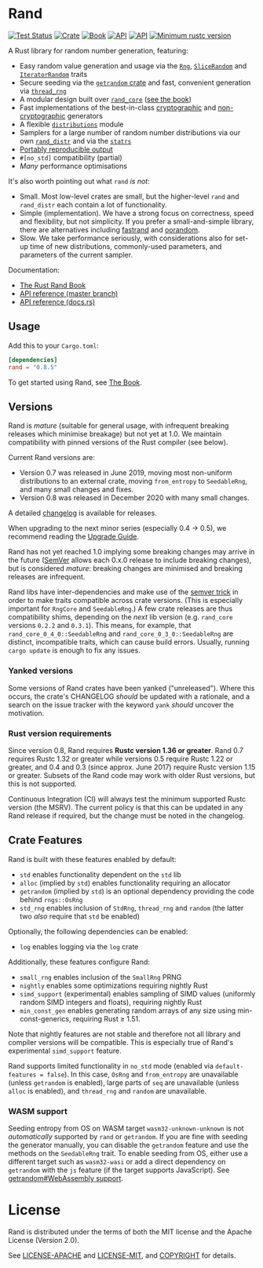 # Rand

[![Test Status](https://github.com/rust-random/rand/workflows/Tests/badge.svg?event=push)](https://github.com/rust-random/rand/actions)
[![Crate](https://img.shields.io/crates/v/rand.svg)](https://crates.io/crates/rand)
[![Book](https://img.shields.io/badge/book-master-yellow.svg)](https://rust-random.github.io/book/)
[![API](https://img.shields.io/badge/api-master-yellow.svg)](https://rust-random.github.io/rand/rand)
[![API](https://docs.rs/rand/badge.svg)](https://docs.rs/rand)
[![Minimum rustc version](https://img.shields.io/badge/rustc-1.36+-lightgray.svg)](https://github.com/rust-random/rand#rust-version-requirements)

A Rust library for random number generation, featuring:

-   Easy random value generation and usage via the [`Rng`](https://docs.rs/rand/*/rand/trait.Rng.html),
    [`SliceRandom`](https://docs.rs/rand/*/rand/seq/trait.SliceRandom.html) and
    [`IteratorRandom`](https://docs.rs/rand/*/rand/seq/trait.IteratorRandom.html) traits
-   Secure seeding via the [`getrandom` crate](https://crates.io/crates/getrandom)
    and fast, convenient generation via [`thread_rng`](https://docs.rs/rand/*/rand/fn.thread_rng.html)
-   A modular design built over [`rand_core`](https://crates.io/crates/rand_core)
    ([see the book](https://rust-random.github.io/book/crates.html))
-   Fast implementations of the best-in-class [cryptographic](https://rust-random.github.io/book/guide-rngs.html#cryptographically-secure-pseudo-random-number-generators-csprngs) and
    [non-cryptographic](https://rust-random.github.io/book/guide-rngs.html#basic-pseudo-random-number-generators-prngs) generators
-   A flexible [`distributions`](https://docs.rs/rand/*/rand/distributions/index.html) module
-   Samplers for a large number of random number distributions via our own
    [`rand_distr`](https://docs.rs/rand_distr) and via
    the [`statrs`](https://docs.rs/statrs/0.13.0/statrs/)
-   [Portably reproducible output](https://rust-random.github.io/book/portability.html)
-   `#[no_std]` compatibility (partial)
-   *Many* performance optimisations

It's also worth pointing out what `rand` *is not*:

-   Small. Most low-level crates are small, but the higher-level `rand` and
    `rand_distr` each contain a lot of functionality.
-   Simple (implementation). We have a strong focus on correctness, speed and flexibility, but
    not simplicity. If you prefer a small-and-simple library, there are
    alternatives including [fastrand](https://crates.io/crates/fastrand)
    and [oorandom](https://crates.io/crates/oorandom).
-   Slow. We take performance seriously, with considerations also for set-up
    time of new distributions, commonly-used parameters, and parameters of the
    current sampler.

Documentation:

-   [The Rust Rand Book](https://rust-random.github.io/book)
-   [API reference (master branch)](https://rust-random.github.io/rand)
-   [API reference (docs.rs)](https://docs.rs/rand)


## Usage

Add this to your `Cargo.toml`:

```toml
[dependencies]
rand = "0.8.5"
```

To get started using Rand, see [The Book](https://rust-random.github.io/book).


## Versions

Rand is *mature* (suitable for general usage, with infrequent breaking releases
which minimise breakage) but not yet at 1.0. We maintain compatibility with
pinned versions of the Rust compiler (see below).

Current Rand versions are:

-   Version 0.7 was released in June 2019, moving most non-uniform distributions
    to an external crate, moving `from_entropy` to `SeedableRng`, and many small
    changes and fixes.
-   Version 0.8 was released in December 2020 with many small changes.

A detailed [changelog](CHANGELOG.md) is available for releases.

When upgrading to the next minor series (especially 0.4 → 0.5), we recommend
reading the [Upgrade Guide](https://rust-random.github.io/book/update.html).

Rand has not yet reached 1.0 implying some breaking changes may arrive in the
future ([SemVer](https://semver.org/) allows each 0.x.0 release to include
breaking changes), but is considered *mature*: breaking changes are minimised
and breaking releases are infrequent.

Rand libs have inter-dependencies and make use of the
[semver trick](https://github.com/dtolnay/semver-trick/) in order to make traits
compatible across crate versions. (This is especially important for `RngCore`
and `SeedableRng`.) A few crate releases are thus compatibility shims,
depending on the *next* lib version (e.g. `rand_core` versions `0.2.2` and
`0.3.1`). This means, for example, that `rand_core_0_4_0::SeedableRng` and
`rand_core_0_3_0::SeedableRng` are distinct, incompatible traits, which can
cause build errors. Usually, running `cargo update` is enough to fix any issues.

### Yanked versions

Some versions of Rand crates have been yanked ("unreleased"). Where this occurs,
the crate's CHANGELOG *should* be updated with a rationale, and a search on the
issue tracker with the keyword `yank` *should* uncover the motivation.

### Rust version requirements

Since version 0.8, Rand requires **Rustc version 1.36 or greater**.
Rand 0.7 requires Rustc 1.32 or greater while versions 0.5 require Rustc 1.22 or
greater, and 0.4 and 0.3 (since approx. June 2017) require Rustc version 1.15 or
greater. Subsets of the Rand code may work with older Rust versions, but this is
not supported.

Continuous Integration (CI) will always test the minimum supported Rustc version
(the MSRV). The current policy is that this can be updated in any
Rand release if required, but the change must be noted in the changelog.

## Crate Features

Rand is built with these features enabled by default:

-   `std` enables functionality dependent on the `std` lib
-   `alloc` (implied by `std`) enables functionality requiring an allocator
-   `getrandom` (implied by `std`) is an optional dependency providing the code
    behind `rngs::OsRng`
-   `std_rng` enables inclusion of `StdRng`, `thread_rng` and `random`
    (the latter two *also* require that `std` be enabled)

Optionally, the following dependencies can be enabled:

-   `log` enables logging via the `log` crate

Additionally, these features configure Rand:

-   `small_rng` enables inclusion of the `SmallRng` PRNG
-   `nightly` enables some optimizations requiring nightly Rust
-   `simd_support` (experimental) enables sampling of SIMD values
    (uniformly random SIMD integers and floats), requiring nightly Rust
-   `min_const_gen` enables generating random arrays of 
    any size using min-const-generics, requiring Rust ≥ 1.51.

Note that nightly features are not stable and therefore not all library and
compiler versions will be compatible. This is especially true of Rand's
experimental `simd_support` feature.

Rand supports limited functionality in `no_std` mode (enabled via
`default-features = false`). In this case, `OsRng` and `from_entropy` are
unavailable (unless `getrandom` is enabled), large parts of `seq` are
unavailable (unless `alloc` is enabled), and `thread_rng` and `random` are
unavailable.

### WASM support

Seeding entropy from OS on WASM target `wasm32-unknown-unknown` is not
*automatically* supported by `rand` or `getrandom`. If you are fine with
seeding the generator manually, you can disable the `getrandom` feature
and use the methods on the `SeedableRng` trait. To enable seeding from OS,
either use a different target such as `wasm32-wasi` or add a direct
dependency on `getrandom` with the `js` feature (if the target supports
JavaScript). See
[getrandom#WebAssembly support](https://docs.rs/getrandom/latest/getrandom/#webassembly-support).

# License

Rand is distributed under the terms of both the MIT license and the
Apache License (Version 2.0).

See [LICENSE-APACHE](LICENSE-APACHE) and [LICENSE-MIT](LICENSE-MIT), and
[COPYRIGHT](COPYRIGHT) for details.
